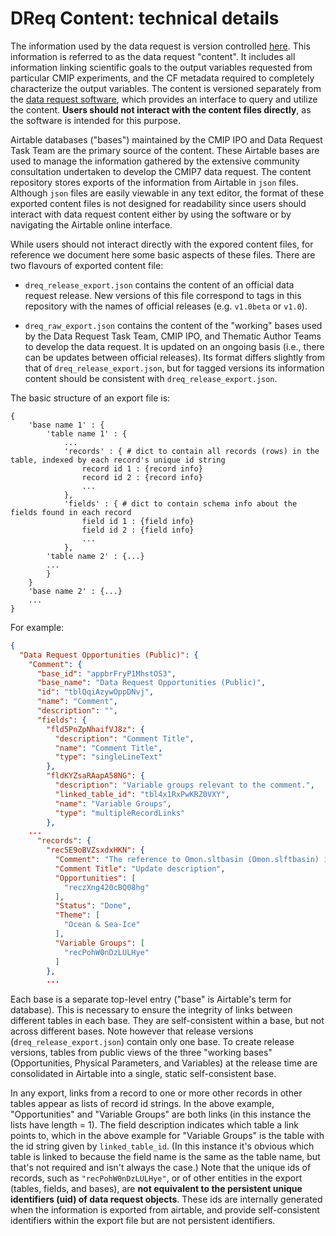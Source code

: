 # DReq Content: technical details

The information used by the data request is version controlled [here](https://github.com/CMIP-Data-Request/CMIP7_DReq_Content).
This information is referred to as the data request "content".
It includes all information linking scientific goals to the output variables requested from particular CMIP experiments, and the CF metadata required to completely characterize the output variables.
The content is versioned separately from the [data request software](https://github.com/CMIP-Data-Request/CMIP7_DReq_Software), which provides an interface to query and utilize the content. 
**Users should not interact with the content files directly**, as the software is intended for this purpose.

Airtable databases ("bases") maintained by the CMIP IPO and Data Request Task Team are the primary source of the content.
These Airtable bases are used to manage the information gathered by the extensive community consultation undertaken to develop the CMIP7 data request.
The content repository stores exports of the information from Airtable in `json` files.
Although `json` files are easily viewable in any text editor, the format of these exported content files is not designed for readability since users should interact with data request content either by using the software or by navigating the Airtable online interface.

While users should not interact directly with the expored content files, for reference we document here some basic aspects of these files.
There are two flavours of exported content file:

- `dreq_release_export.json` contains the content of an official data request release. New versions of this file correspond to tags in this repository with the names of official releases (e.g. `v1.0beta` or `v1.0`).

- `dreq_raw_export.json` contains the content of the "working" bases used by the Data Request Task Team, CMIP IPO, and Thematic Author Teams to develop the data request. It is updated on an ongoing basis (i.e., there can be updates between official releases). Its format differs slightly from that of `dreq_release_export.json`, but for tagged versions its information content should be consistent with `dreq_release_export.json`.

The basic structure of an export file is:
```
{
    'base name 1' : {
        'table name 1' : {
            ...
            'records' : { # dict to contain all records (rows) in the table, indexed by each record's unique id string
                record id 1 : {record info}
                record id 2 : {record info}
                ...
            },
            'fields' : { # dict to contain schema info about the fields found in each record
                field id 1 : {field info}
                field id 2 : {field info}
                ...
            },
        'table name 2' : {...}
        ...
        }
    }
    'base name 2' : {...}
    ...
}
```
For example:
```json
{
  "Data Request Opportunities (Public)": {
    "Comment": {
      "base_id": "appbrFryP1MhstOS3",
      "base_name": "Data Request Opportunities (Public)",
      "id": "tblQqiAzywOppDNvj",
      "name": "Comment",      
      "description": "",
      "fields": {
        "fld5PnZpNhaifVJ8z": {
          "description": "Comment Title",
          "name": "Comment Title",
          "type": "singleLineText"
        },
        "fldKYZsaRAapA58NG": {
          "description": "Variable groups relevant to the comment.",
          "linked_table_id": "tbl4x1RxPwKRZ0VXY",
          "name": "Variable Groups",
          "type": "multipleRecordLinks"
        }, 
    ... 
      "records": {
        "rec5E9oBVZsxdxHKN": {
          "Comment": "The reference to Omon.sltbasin (Omon.slftbasin) is wrong and must be changed to Omon.sltbasin.\n",
          "Comment Title": "Update description",
          "Opportunities": [
            "reczXng420cBQ08hg"
          ],
          "Status": "Done",
          "Theme": [
            "Ocean & Sea-Ice"
          ],
          "Variable Groups": [
            "recPohW0nDzLULHye"
          ]
        },
        ...
```

Each base is a separate top-level entry ("base" is Airtable's term for database).
This is necessary to ensure the integrity of links between different tables in each base.
They are self-consistent within a base, but not across different bases.
Note however that release versions (`dreq_release_export.json`) contain only one base.
To create release versions, tables from public views of the three "working bases" (Opportunities, Physical Parameters, and Variables) at the release time are consolidated in Airtable into a single, static self-consistent base.

In any export, links from a record to one or more other records in other tables appear as lists of record id strings.
In the above example, "Opportunities" and "Variable Groups" are both links (in this instance the lists have length = 1).
The field description indicates which table a link points to, which in the above example for "Variable Groups" is the table with the id string given by `linked_table_id`.
(In this instance it's obvious which table is linked to because the field name is the same as the table name, but that's not required and isn't always the case.)
Note that the unique ids of records, such as `"recPohW0nDzLULHye"`, or of other entities in the export (tables, fields, and bases), are **not equivalent to the persistent unique identifiers (uid) of data request objects**. 
These ids are internally generated when the information is exported from airtable, and provide self-consistent identifiers within the export file but are not persistent identifiers.

